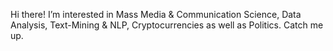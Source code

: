 Hi there! I’m interested in Mass Media & Communication Science, Data Analysis, Text-Mining & NLP, Cryptocurrencies as well as Politics. Catch me up.

<!---
pascalk-uzh/pascalk-uzh is a ✨ special ✨ repository because its `README.md` (this file) appears on your GitHub profile.
You can click the Preview link to take a look at your changes.
--->
